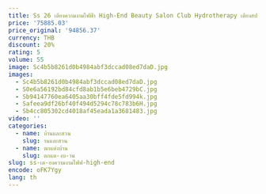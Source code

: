 ```yaml
---
title: Ss 26 เตียงความงามไฟฟ้า High-End Beauty Salon Club Hydrotherapy เตียงสปานวดโซฟายกหน้า Micro เตียงพลาสติก
price: '75885.03'
price_original: '94856.37'
currency: THB
discount: 20%
rating: 5
volume: 55
image: Sc4b5b8261d0b4984abf3dccad08ed7daD.jpg
images:
  - Sc4b5b8261d0b4984abf3dccad08ed7daD.jpg
  - S0e6a56192bd84cfd8ab1b5e6beb4729bC.jpg
  - Sb94147760ea6405aa30bff4fde5fd994k.jpg
  - Safeea9df26bf40f494d5294c78c783b6H.jpg
  - Sb4cc805302cd4018af45eada1a3681483.jpg
video: ''
categories:
  - name: บ้านและสวน
    slug: านและสวน
  - name: ตกแต่งบ้าน
    slug: ตกแต-งบ-าน
slug: ss-เต-ยงความงามไฟฟ-high-end
encode: oFK7Ygy
lang: th
---
```

  